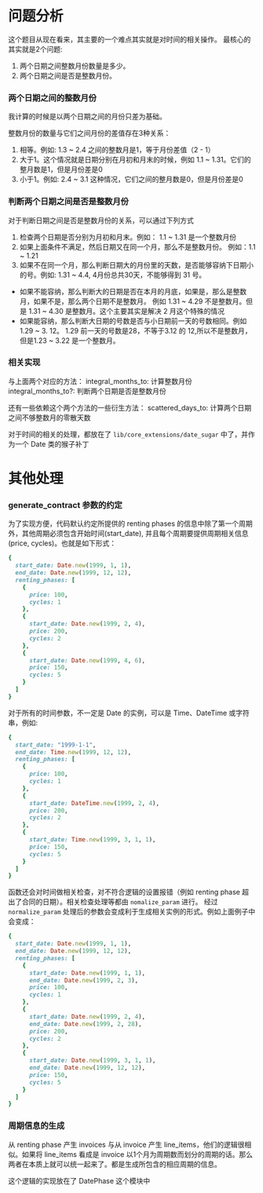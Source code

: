 # 问题分析
这个题目从现在看来，其主要的一个难点其实就是对时间的相关操作。
最核心的其实就是2个问题:
1. 两个日期之间整数月份数量是多少。
2. 两个日期之间是否是整数月份。


### 两个日期之间的整数月份
我计算的时候是以两个日期之间的月份只差为基础。

整数月份的数量与它们之间月份的差值存在3种关系：
1. 相等。例如: 1.3 ~ 2.4 之间的整数月是1，等于月份差值（2 - 1）
2. 大于1。这个情况就是日期分别在月初和月末的时候，例如 1.1 ~ 1.31。它们的整月数是1，但是月份差是0
3. 小于1。例如: 2.4 ~ 3.1 这种情况，它们之间的整月数是0，但是月份差是0

### 判断两个日期之间是否是整数月份
对于判断日期之间是否是整数月份的关系，可以通过下列方式

1. 检查两个日期是否分别为月初和月末。例如： 1.1 ~ 1.31 是一个整数月份
2. 如果上面条件不满足，然后日期又在同一个月，那么不是整数月份。 例如：1.1 ~ 1.21
3. 如果不在同一个月，那么判断日期大的月份里的天数，是否能够容纳下日期小的号。例如: 1.31 ~ 4.4, 4月份总共30天，不能够得到 31 号。
  + 如果不能容纳，那么判断大的日期是否在本月的月底，如果是，那么是整数月，如果不是，那么两个日期不是整数月。 例如 1.31 ~ 4.29 不是整数月。但是 1.31 ~ 4.30 是整数月。这个主要其实是解决 2 月这个特殊的情况
  + 如果能容纳，那么判断大日期的号数是否与小日期前一天的号数相同。例如 1.29 ~ 3. 12。 1.29 前一天的号数是28，不等于3.12 的 12,所以不是整数月，但是1.23 ~ 3.22 是一个整数月。

### 相关实现
与上面两个对应的方法：
integral_months_to: 计算整数月份
integral_months_to?: 判断两个日期是否是整数月份

还有一些依赖这个两个方法的一些衍生方法：
scattered_days_to: 计算两个日期之间不够整数月的零散天数

对于时间的相关的处理，都放在了 `lib/core_extensions/date_sugar` 中了，并作为一个 Date 类的猴子补丁

# 其他处理
### generate_contract 参数的约定
为了实现方便，代码默认约定所提供的 renting phases 的信息中除了第一个周期外，其他周期必须包含开始时间(start_date), 并且每个周期要提供周期相关信息(price, cycles)。也就是如下形式：
```ruby
{
  start_date: Date.new(1999, 1, 1),
  end_date: Date.new(1999, 12, 12),
  renting_phases: [
    {
      price: 100,
      cycles: 1
    },
    {
      start_date: Date.new(1999, 2, 4),
      price: 200,
      cycles: 2
    },
    {
      start_date: Date.new(1999, 4, 6),
      price: 150,
      cycles: 5
    }
  ]
}
```

对于所有的时间参数，不一定是 Date 的实例，可以是 Time、DateTime 或字符串，例如:
```ruby
{
  start_date: "1999-1-1",
  end_date: Time.new(1999, 12, 12),
  renting_phases: [
    {
      price: 100,
      cycles: 1
    },
    {
      start_date: DateTime.new(1999, 2, 4),
      price: 200,
      cycles: 2
    },
    {
      start_date: Time.new(1999, 3, 1, 1),
      price: 150,
      cycles: 5
    }
  ]
}
```

函数还会对时间做相关检查，对不符合逻辑的设置报错（例如 renting phase 超出了合同的日期）。相关检查处理等都由 `nomalize_param` 进行。
经过 `normalize_param` 处理后的参数会变成利于生成相关实例的形式。例如上面例子中会变成：
```ruby
{
  start_date: Date.new(1999, 1, 1),
  end_date: Date.new(1999, 12, 12),
  renting_phases: [
    {
      start_date: Date.new(1999, 1, 1),
      end_date: Date.new(1999, 2, 3),
      price: 100,
      cycles: 1
    },
    {
      start_date: Date.new(1999, 2, 4),
      end_date: Date.new(1999, 2, 28),
      price: 200,
      cycles: 2
    },
    {
      start_date: Date.new(1999, 3, 1, 1),
      end_date: Date.new(1999, 12, 12),
      price: 150,
      cycles: 5
    }
  ]
}
```

### 周期信息的生成
从 renting phase 产生 invoices 与从 invoice 产生 line_items，他们的逻辑很相似。如果将 line_items 看成是 invoice  以1个月为周期数而划分的周期的话。那么两者在本质上就可以统一起来了。都是生成所包含的相应周期的信息。

这个逻辑的实现放在了 DatePhase 这个模块中
